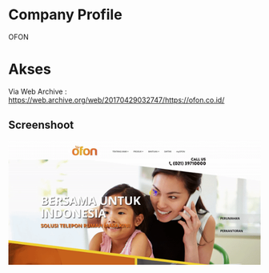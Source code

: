 # Company Profile
OFON

# Akses
Via Web Archive : https://web.archive.org/web/20170429032747/https://ofon.co.id/

## Screenshoot
![main](2017-04-29-OFON-v1.gif)

